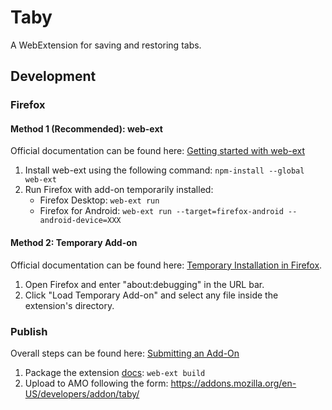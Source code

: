 # Taby
A WebExtension for saving and restoring tabs.

## Development

### Firefox

#### Method 1 (Recommended): web-ext
Official documentation can be found here: [Getting started with web-ext](https://developer.mozilla.org/en-US/docs/Mozilla/Add-ons/WebExtensions/Getting_started_with_web-ext)

1. Install web-ext using the following command: `npm-install --global web-ext`
1. Run Firefox with add-on temporarily installed:
    * Firefox Desktop: `web-ext run`
    * Firefox for Android: `web-ext run --target=firefox-android --android-device=XXX`

#### Method 2: Temporary Add-on
Official documentation can be found here: [Temporary Installation in Firefox](https://developer.mozilla.org/en-US/docs/Mozilla/Add-ons/WebExtensions/Temporary_Installation_in_Firefox).

1. Open Firefox and enter "about:debugging" in the URL bar.
1. Click "Load Temporary Add-on" and select any file inside the extension's directory.

### Publish
Overall steps can be found here: [Submitting an Add-On](https://developer.mozilla.org/en-US/docs/Mozilla/Add-ons/Distribution/Submitting_an_add-on)

1. Package the extension [docs](https://developer.mozilla.org/en-US/docs/Mozilla/Add-ons/WebExtensions/web-ext_command_reference#web-ext_build): `web-ext build`
1. Upload to AMO following the form: https://addons.mozilla.org/en-US/developers/addon/taby/
